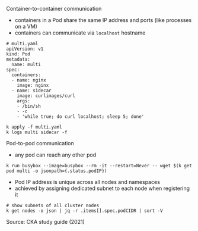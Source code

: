 Container-to-container communication

* containers in a Pod share the same IP address and ports (like processes on a VM)
* containers can communicate via `localhost` hostname

```
# multi.yaml
apiVersion: v1
kind: Pod
metadata:
  name: multi
spec:
  containers:
  - name: nginx
    image: nginx
  - name: sidecar
    image: curlimages/curl
    args:
    - /bin/sh
    - -c
    - 'while true; do curl localhost; sleep 5; done'
```

```
k apply -f multi.yaml
k logs multi sidecar -f
```

Pod-to-pod communication

* any pod can reach any other pod

```
k run busybox --image=busybox --rm -it --restart=Never -- wget $(k get pod multi -o jsonpath={.status.podIP})
```

* Pod IP address is unique across all nodes and namespaces
* achieved by assigning dedicated subnet to each node when registering it

```
# show subnets of all cluster nodes
k get nodes -o json | jq -r .items[].spec.podCIDR | sort -V
```

Source: CKA study guide (2021)
